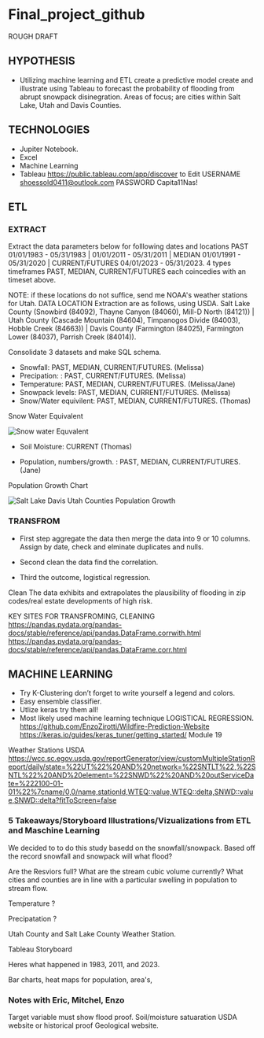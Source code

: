 # Final_project_github

ROUGH DRAFT

## HYPOTHESIS
- Utilizing machine learning and ETL create a predictive model create and illustrate using Tableau to forecast the probability of flooding from abrupt snowpack disinegration. Areas of focus; are cities within Salt Lake, Utah and Davis Counties. 

## TECHNOLOGIES 
- Jupiter Notebook.
- Excel
- Machine Learning
- Tableau https://public.tableau.com/app/discover to Edit USERNAME shoessold0411@outlook.com PASSWORD Capita11Nas!

## ETL

### EXTRACT 
Extract the data parameters below for folllowing dates and locations PAST 01/01/1983 - 05/31/1983 | 01/01/2011 - 05/31/2011 | MEDIAN 01/01/1991 - 05/31/2020 | CURRENT/FUTURES 04/01/2023 - 05/31/2023. 4 types timeframes PAST, MEDIAN, CURRENT/FUTURES each coincedies with an timeset above. 

NOTE: if these locations do not suffice, send me NOAA's weather stations for Utah.
DATA LOCATION Extraction are as follows, using USDA. Salt Lake County (Snowbird (84092), Thayne Canyon (84060), Mill-D  North (84121)) | Utah County (Cascade Mountain (84604), Timpanogos Divide (84003), Hobble Creek (84663)) | Davis County (Farmington (84025), Farmington Lower (84037), Parrish Creek (84014)). 
 
Consolidate 3 datasets  and make SQL schema. 

- Snowfall: PAST, MEDIAN, CURRENT/FUTURES. (Melissa)
- Precipation: : PAST, CURRENT/FUTURES.  (Melissa)
- Temperature: PAST, MEDIAN, CURRENT/FUTURES. (Melissa/Jane)
- Snowpack levels: PAST, MEDIAN, CURRENT/FUTURES. (Melissa)
- Snow/Water equivilent: PAST, MEDIAN, CURRENT/FUTURES. (Thomas)

Snow Water Equivalent

![Snow water Equvalent](https://user-images.githubusercontent.com/116606765/230414009-c91b0608-7c8a-4c87-ab02-1d0259c4a081.png)


- Soil Moisture: CURRENT (Thomas)

- Population, numbers/growth. : PAST, MEDIAN, CURRENT/FUTURES. (Jane)

Population Growth Chart

![Salt Lake Davis Utah Counties Population Growth](https://user-images.githubusercontent.com/116606765/230271037-58a5e939-812b-49fd-96e8-4ed757feedbf.png)


### TRANSFROM 

- First step aggregate the data then merge the data into 9 or 10 columns. Assign by date, check and elminate duplicates and nulls. 

- Second clean the data find the correlation.

- Third the outcome, logistical regression. 

Clean
The data exhibits and extrapolates the plausibility of flooding in zip codes/real estate developments of high risk.  

KEY SITES FOR TRANSFROMING, CLEANING 
https://pandas.pydata.org/pandas-docs/stable/reference/api/pandas.DataFrame.corrwith.html
https://pandas.pydata.org/pandas-docs/stable/reference/api/pandas.DataFrame.corr.html

## MACHINE LEARNING 

- Try K-Clustering don’t forget to write yourself a legend and colors. 
- Easy ensemble classifier. 
- Utlize keras try them all!
- Most likely used machine learning technique LOGISTICAL REGRESSION. 
https://github.com/EnzoZirotti/Wildfire-Prediction-Website
https://keras.io/guides/keras_tuner/getting_started/ Module 19

Weather Stations USDA
https://wcc.sc.egov.usda.gov/reportGenerator/view/customMultipleStationReport/daily/state=%22UT%22%20AND%20network=%22SNTLT%22,%22SNTL%22%20AND%20element=%22SNWD%22%20AND%20outServiceDate=%222100-01-01%22%7cname/0,0/name,stationId,WTEQ::value,WTEQ::delta,SNWD::value,SNWD::delta?fitToScreen=false

### 5 Takeaways/Storyboard Illustrations/Vizualizations from ETL and Maschine Learning

We decided to to do this study basedd on the snowfall/snowpack. Based off the record snowfall and snowpack will what flood? 

Are the Resviors full? What are the stream cubic volume currently? What cities and counties are in line with a particular swelling in population to stream flow.

Temperature ? 

Precipatation ? 

Utah County and Salt Lake County Weather Station. 


Tableau Storyboard 

Heres what happened in 1983, 2011, and 2023. 

Bar charts, heat maps for population, area's, 


### Notes with Eric, Mitchel, Enzo

Target variable must show flood proof. Soil/moisture satuaration USDA website or historical proof Geological website. 






 











